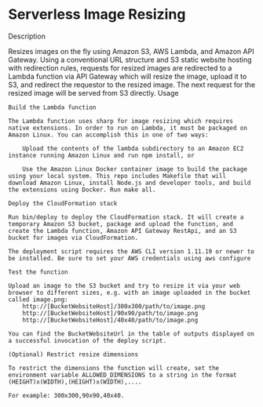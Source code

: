 # Serverless Image Resizing

Description

Resizes images on the fly using Amazon S3, AWS Lambda, and Amazon API Gateway. Using a conventional URL structure and S3 static website hosting with redirection rules, requests for resized images are redirected to a Lambda function via API Gateway which will resize the image, upload it to S3, and redirect the requestor to the resized image. The next request for the resized image will be served from S3 directly.
Usage

    Build the Lambda function

    The Lambda function uses sharp for image resizing which requires native extensions. In order to run on Lambda, it must be packaged on Amazon Linux. You can accomplish this in one of two ways:

        Upload the contents of the lambda subdirectory to an Amazon EC2 instance running Amazon Linux and run npm install, or

        Use the Amazon Linux Docker container image to build the package using your local system. This repo includes Makefile that will download Amazon Linux, install Node.js and developer tools, and build the extensions using Docker. Run make all.

    Deploy the CloudFormation stack

    Run bin/deploy to deploy the CloudFormation stack. It will create a temporary Amazon S3 bucket, package and upload the function, and create the Lambda function, Amazon API Gateway RestApi, and an S3 bucket for images via CloudFormation.

    The deployment script requires the AWS CLI version 1.11.19 or newer to be installed. Be sure to set your AWS credentials using aws configure

    Test the function

    Upload an image to the S3 bucket and try to resize it via your web browser to different sizes, e.g. with an image uploaded in the bucket called image.png:
        http://[BucketWebsiteHost]/300x300/path/to/image.png
        http://[BucketWebsiteHost]/90x90/path/to/image.png
        http://[BucketWebsiteHost]/40x40/path/to/image.png

    You can find the BucketWebsiteUrl in the table of outputs displayed on a successful invocation of the deploy script.

    (Optional) Restrict resize dimensions

    To restrict the dimensions the function will create, set the environment variable ALLOWED_DIMENSIONS to a string in the format (HEIGHT)x(WIDTH),(HEIGHT)x(WIDTH),....

    For example: 300x300,90x90,40x40.
